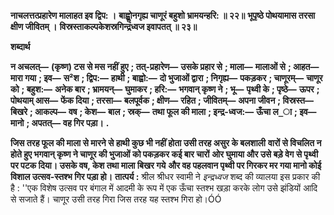 **नाचलत्तत्प्रहारेण मालाहत इव द्विप: ।** **बाह्वोॢनगृह्य चाणूरं बहुशो भ्रामयन्हरि: ॥ २२॥** **भूपृष्ठे पोथयामास तरसा क्षीण जीवितम् ।** **विस्रस्ताकल्पकेशस्रगिन्द्रध्वज इवापतत् ॥ २३॥** 

**शब्दार्थ** 

**न अचलत्—** **(कृष्ण) टस से मस नहीं हुए** **; तत्-प्रहारेण—** **उसके प्रहार से** **; माला—** **मालाओं से** **; आहत—** **मारा गया** **; इव—** **स²श** **; द्विप:—** **हाथी** **; बाह्वो:—** **दो भुजाओं द्वारा** **; निगृह्य—** **पकड़कर** **; चाणूरम्—** **चाणूर को** **; बहुश:—** **अनेक बार** **; भ्रामयन्—** **घुमाकर** **; हरि:—** **भगवान् कृष्ण ने** **; भू—** **पृथ्वी के** **; पृष्ठे—** **ऊपर** **; पोथयाम् आस—** **फेंक दिया** **; तरसा—** **बलपूर्वक** **; क्षीण—** **रहित** **; जीवितम्—** **अपना जीवन** **; विस्रस्त—** **बिखरे** **; आकल्प—** **वष** **; केश—** **बाल** **; स्रक्—** **तथा फूल की माला** **; इन्द्र-ध्वज:—** **ऊँचा ल_ा** **; इव—** **मानो** **; अपतत्—** **वह गिर पड़ा।** **.** 

**जिस तरह फूल की माला से मारने से हाथी कुछ भी नहीं होता उसी तरह असुर के बलशाली** **वारों से विचलित न होते हुए भगवान् कृष्ण ने चाणूर की भुजाओं को पकड़कर कई बार चारों** **ओर घुमाया और उसे बड़े वेग से पृथ्वी पर पटक दिया। उसके वष, केश तथा माला बिखर गये** **और वह पहलवान पृथ्वी पर गिरकर मर गया मानो कोई विशाल उत्सव-स्तश्भ गिर पड़ा हो।** **तात्पर्य :** श्रील श्रीधर स्वामी ने *इन्द्रध्वज* शब्द की व्यालया इस प्रकार की है : ''एक विशेष उत्सव पर बंगाल में आदमी के रूप में एक ऊँचा स्तश्भ खड़ा करके लोग उसे झंडियों आदि से सजाते हैं। चाणूर उसी तरह गिरा जिस तरह यह स्तश्भ गिरा हो।ÓÓ  